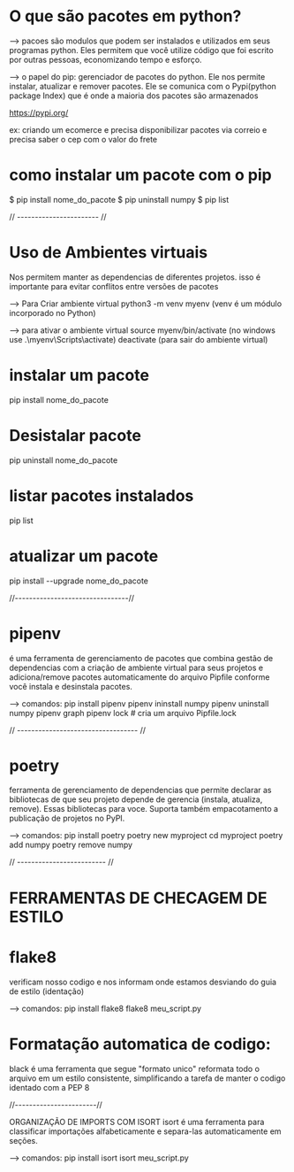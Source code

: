 # O que são pacotes em python?
--> pacoes são modulos que podem ser instalados e utilizados em seus programas python. Eles permitem que você utilize código 
que foi escrito por outras pessoas, economizando tempo e esforço. 

--> o papel do pip:
    gerenciador de pacotes do python. Ele nos permite instalar, atualizar e remover pacotes. Ele se comunica com o Pypi(python package Index)
    que é onde a maioria dos pacotes são armazenados

https://pypi.org/

ex: criando um ecomerce e precisa disponibilizar pacotes via correio e precisa saber o cep com o valor do frete 
# como instalar um pacote com o pip

$ pip install nome_do_pacote
$ pip uninstall numpy
$ pip list


// ----------------------- // 

# Uso de Ambientes virtuais
Nos permitem manter as dependencias de diferentes projetos. isso é importante para evitar conflitos entre versões de pacotes

--> Para Criar ambiente virtual
python3 -m venv myenv   (venv é um módulo incorporado no Python)

--> para ativar o ambiente virtual
source myenv/bin/activate   (no windows use .\myenv\Scripts\activate)
deactivate                     (para sair do ambiente virtual)

# instalar um pacote
pip install nome_do_pacote

# Desistalar pacote
pip uninstall nome_do_pacote

# listar pacotes instalados
pip list

# atualizar um pacote
pip install --upgrade nome_do_pacote

//--------------------------------// 

# pipenv 
é uma ferramenta de gerenciamento de pacotes que combina gestão de dependencias com a criação de ambiente virtual para seus projetos e adiciona/remove pacotes automaticamente do arquivo Pipfile conforme você instala e desinstala pacotes.

--> comandos:
pip install pipenv
pipenv ininstall numpy
pipenv uninstall numpy
pipenv graph
pipenv lock             # cria um arquivo Pipfile.lock

// ---------------------------------- // 

# poetry 
ferramenta de gerenciamento de dependencias que permite declarar as bibliotecas de que seu projeto depende de gerencia
(instala, atualiza, remove). Essas bibliotecas para voce. Suporta também empacotamento a publicação de projetos no PyPI.

--> comandos:
pip install poetry
poetry new myproject
cd myproject 
poetry add numpy
poetry remove numpy

// ------------------------- // 

# FERRAMENTAS DE CHECAGEM DE ESTILO 
# flake8
verificam nosso codigo e nos informam onde estamos desviando do guia de estilo (identação)

--> comandos:
pip install flake8
flake8 meu_script.py

# Formatação automatica de codigo: 
black é uma ferramenta que segue "formato unico"
reformata todo o arquivo em um estilo consistente, simplificando a tarefa de manter o codigo identado com a PEP 8

//-----------------------// 

ORGANIZAÇÃO DE IMPORTS COM ISORT
isort é uma ferramenta para classificar importações alfabeticamente e separa-las automaticamente em seções.

--> comandos:
pip install isort
isort meu_script.py